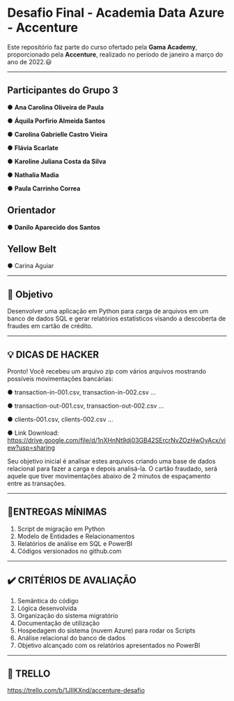 # Desafio Final - Academia Data Azure - Accenture

Este repositório faz parte do curso ofertado pela **Gama Academy**, proporcionado pela **Accenture**, realizado no período de janeiro a março do ano de 2022.😃

---
## Participantes do Grupo 3

● **Ana Carolina Oliveira de Paula**

● **Áquila Porfirio Almeida Santos**

● **Carolina Gabrielle Castro Vieira**

● **Flávia Scarlate**

● **Karoline Juliana Costa da Silva**

● **Nathalia Madia**

● **Paula Carrinho Correa**

## Orientador

● **Danilo Aparecido dos Santos**

## Yellow Belt

● Carina Aguiar

---
## 🎯 Objetivo
Desenvolver uma aplicação em Python para carga de arquivos em um banco de dados SQL e gerar relatórios estatísticos visando a descoberta de fraudes em cartão de crédito.

---
## 💡 DICAS DE HACKER
Pronto! Você recebeu um arquivo zip com vários arquivos mostrando possíveis movimentações bancárias:

● transaction-in-001.csv, transaction-in-002.csv …

● transaction-out-001.csv, transaction-out-002.csv …

● clients-001.csv, clients-002.csv …

● Link Download: https://drive.google.com/file/d/1nXHnNt9dj03GB42SErcrNvZOzHwOyAcx/view?usp=sharing


Seu objetivo inicial é analisar estes arquivos criando uma base de dados relacional para fazer a carga e depois analisá-la. O cartão fraudado, será aquele que tiver movimentações abaixo de 2 minutos de espaçamento entre as transações.

---
## 📝ENTREGAS MÍNIMAS

1. Script de migração em Python
2. Modelo de Entidades e Relacionamentos
3. Relatórios de análise em SQL e PowerBI
4. Códigos versionados no github.com

---
## ✔️ CRITÉRIOS DE AVALIAÇÃO

1. Semântica do código
2. Lógica desenvolvida
3. Organização do sistema migratório
4. Documentação de utilização
5. Hospedagem do sistema (nuvem Azure) para rodar os Scripts
6. Análise relacional do banco de dados
7. Objetivo alcançado com os relatórios apresentados no PowerBI

---
## 📌 TRELLO
https://trello.com/b/1JIIKXnd/accenture-desafio
